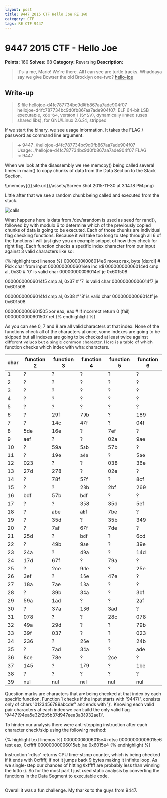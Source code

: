 ```yaml
---
layout: post
title: 9447 2015 CTF Hello Joe RE 160
category: CTF
tags: RE CTF 9447
---
```


# 9447 2015 CTF - Hello Joe
**Points:** 160
**Solves:** 68
**Category:** Reversing
**Description:**

> It's-a me, Mario!
> We're there. All I can see are turtle tracks. Whaddaya say we give Bowser the old Brooklyn one-two?
> [hello-joe]({{site.url}}/assets/hellojoe-d4fc787734bc9d0fb867aa7ade904f07)

## Write-up

>$ file hellojoe-d4fc787734bc9d0fb867aa7ade904f07   
>hellojoe-d4fc787734bc9d0fb867aa7ade904f07: ELF 64-bit LSB executable, x86-64, version 1 (SYSV), dynamically linked (uses shared libs), for GNU/Linux 2.6.24, stripped   

If we start the binary, we see usage information. It takes the FLAG / password as command line argument.

> ➜  9447  ./hellojoe-d4fc787734bc9d0fb867aa7ade904f07    
> Usage: ./hellojoe-d4fc787734bc9d0fb867aa7ade904f07 FLAG   
> ➜  9447    

When we look at the disassembly we see memcpy() being called several times in main() to copy chunks of data from the Data Section to the Stack Section.

![memcpy]({{site.url}}/assets/Screen Shot 2015-11-30 at 3.14.18 PM.png)

Little after that we see a random chunk being called and executed from the stack.

![calls]({{site.url}}/assets/Screen_Shot_2015-11-30_at_3_16_26_PM.png)

What happens here is data from /dev/urandom is used as seed for rand(), followed by with modulo 6 to determine which of the previously copied chunks of data is going to be executed. Each of those chunks are individual flag checking functions. Because it will take too long to step through all 6 of the functions I will just give you an example snippet of how they check for right flag. Each function checks a specific index character from our input against 3 valid characters like so:

{% highlight text linenos %}
00000000006014e6         movzx      rax, byte [ds:rdi]      # Pick char from input
00000000006014ea         inc        rdi
00000000006014ed         cmp        al, 0x30                # '0' is valid char
00000000006014ef         je         0x601508

00000000006014f5         cmp        al, 0x37                # '7' is valid char
00000000006014f7         je         0x601508

00000000006014fd         cmp        al, 0x38                # '8' is valid char
00000000006014ff         je         0x601508

0000000000601505         xor        eax, eax                # If incorrect return 0 (fail)
0000000000601507         ret
{% endhighlight %}

As you can see 0, 7 and 8 are all valid characters at that index. None of the functions check all of the characters at once, some indexes are going to be skipped but all indexes are going to be checked at least twice against different values but a single common character. Here is a table of which function checks which index with what characters.

char | function 2 | function 3 | function 4 | function 5 | function 6 |
-----|------------|------------|------------|------------|------------|
1    | ?          | ?          | ?          | ?          | ?          |
2    | ?          | ?          | ?          | ?          | ?          |
3    | ?          | ?          | ?          | ?          | ?          |
4    | ?          | ?          | ?          | ?          | ?          |
5    | ?          | ?          | ?          | ?          | ?          |
6    | ?          | 29f        | 79b        | ?          | 189        |
7    | ?          | 14c        | 47f        | ?          | 04f        |
8    | 5de        | 16e        | ?          | 7ef        | ?          |
9    | aef        | ?          | ?          | 02a        | 9ae        |
10   | ?          | 59a        | 5ab        | 57b        | ?          |
11   | ?          | 19e        | ade        | ?          | 5ae        |
12   | 023        | ?          | ?          | 038        | 36e        |
13   | 27d        | 278        | ?          | 02e        | ?          |
14   | ?          | 78f        | 57f        | ?          | 8cf        |
15   | ?          | ?          | 23b        | 2bf        | 269        |
16   | bdf        | 57b        | bdf        | ?          | ?          |
17   | ?          | ?          | 358        | 35d        | 5ef        |
18   | ?          | abe        | abf        | 7be        | ?          |
19   | ?          | 35d        | ?          | 35b        | 349        |
20   | ?          | 7af        | 67f        | 7de        | ?          |
21   | 25d        | ?          | bdf        | ?          | 6cd        |
22   | ?          | 49b        | 9ae        | ?          | 39e        |
23   | 24a        | ?          | 49a        | ?          | 14d        |
24   | 17d        | 67f        | ?          | 79a        | ?          |
25   | ?          | 2ce        | 9de        | ?          | 25e        |
26   | 3ef        | ?          | 16e        | 47e        | ?          |
27   | 18a        | 7ae        | 13a        | ?          | ?          |
28   | ?          | 39b        | 34a        | ?          | 3bf        |
29   | 59a        | 1ad        | ?          | ?          | 2af        |
30   | ?          | 37a        | 136        | 3ad        | ?          |
31   | 078        | ?          | ?          | 28c        | 078        |
32   | 49a        | 29d        | ?          | ?          | 79b        |
33   | 39f        | 037        | ?          | ?          | 023        |
34   | 236        | ?          | 26e        | ?          | 24b        |
35   | ?          | 7ad        | 34a        | ?          | ade        |
36   | 8ce        | 78e        | ?          | 2ce        | ?          |
37   | 145        | ?          | 179        | ?          | 1be        |
38   | ?          | ?          | ?          | ?          | ?          |
39   | nul        | nul        | nul        | nul        | nul        |

Question marks are characters that are being checked at that index by each specific function. Function 1 checks if the input starts with '9447{', consists only of chars '0123456789abcdef' and ends with '}'. Knowing each valid pair characters at each index we can build the only valid flag '9447{94ea5e32f2b5b37d947eea3a38932ae1}'.

To hinder our analysis there were anti-stepping instruction after each character check/skip using the following method:

{% highlight text linenos %}
00000000006015e4         rdtsc
00000000006015e6         test       eax, 0xfffff
00000000006015eb         jne        0x6015e4
{% endhighlight %}

Instruction 'rdtsc' returns CPU time-stamp counter, which is being checked if it ends with 0xfffff, if not it jumps back 9 bytes making it infinite loop. As we single-step our chances of hitting 0xfffff are probably less than winning the lotto :). So for the most part I just used static analysis by converting the functions in the Data Segment to executable code.

## 

Overall it was a fun challenge. My thanks to the guys from 9447.